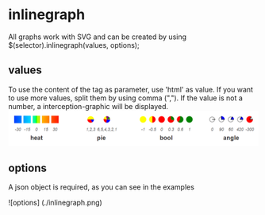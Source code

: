 inlinegraph
===========

All graphs work with SVG and can be created by using 
$(selector).inlinegraph(values, options);

values
------
To use the content of the tag as parameter, use 'html' as value. If you want to use more values, split them by using comma (","). If the value is not a number, a interception-graphic will be displayed.
![values](./inlinegraph_detail.png)

options
-------
A json object is required, as you can see in the examples

![options] (./inlinegraph.png)
